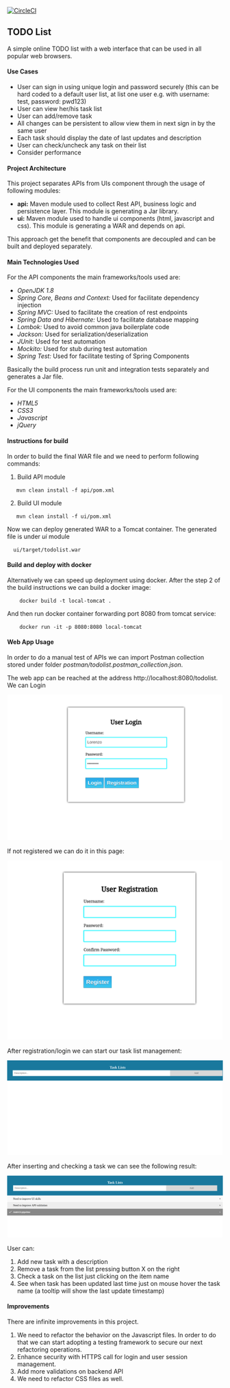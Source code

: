 [![CircleCI](https://circleci.com/gh/lorenzomartino86/todolist.svg?style=svg)](https://circleci.com/gh/lorenzomartino86/todolist)

## TODO List
A simple online TODO list with a web interface that can be used in all popular web browsers.

#### Use Cases
- User can sign in using unique login and password securely (this can be hard coded
  to a default user list, at list one user e.g. with username: test, password: pwd123)
- User can view her/his task list
- User can add/remove task
- All changes can be persistent to allow view them in next sign in by the same user
- Each task should display the date of last updates and description
- User can check/uncheck any task on their list
- Consider performance

#### Project Architecture
This project separates APIs from UIs component through the usage of following modules:
- **api:** Maven module used to collect Rest API, business logic and persistence layer. This module is generating a Jar library.
- **ui:** Maven module used to handle ui components (html, javascript and css). This module is generating a WAR and depends on api.

This approach get the benefit that components are decoupled and can be built and deployed separately.


#### Main Technologies Used

For the API components the main frameworks/tools used are:
- *OpenJDK 1.8* 
- *Spring Core, Beans and Context:* Used for facilitate dependency injection
- *Spring MVC:* Used to facilitate the creation of rest endpoints
- *Spring Data and Hibernate:* Used to facilitate database mapping
- *Lombok:* Used to avoid common java boilerplate code
- *Jackson:* Used for serialization/deserialization
- *JUnit:* Used for test automation
- *Mockito:* Used for stub during test automation
- *Spring Test:* Used for facilitate testing of Spring Components

Basically the build process run unit and integration tests separately and generates a Jar file.

For the UI components the main frameworks/tools used are:
- *HTML5*
- *CSS3*
- *Javascript*
- *jQuery*
 

#### Instructions for build
In order to build the final WAR file and  we need to perform following commands:

1. Build API module
```
   mvn clean install -f api/pom.xml
```

2. Build UI module
```
   mvn clean install -f ui/pom.xml
```

Now we can deploy generated WAR to a Tomcat container. The generated file is under *ui* module
```
  ui/target/todolist.war
```


#### Build and deploy with docker
Alternatively we can speed up deployment using docker. After the step 2 of the build instructions we can build a docker image:

```
    docker build -t local-tomcat .
```

And then run docker container forwarding port 8080 from tomcat service:
```
    docker run -it -p 8080:8080 local-tomcat
```

#### Web App Usage
In order to do a manual test of APIs we can import Postman collection stored under folder *postman/todolist.postman_collection.json*.

The web app can be reached at the address http://localhost:8080/todolist. We can Login 

  ![alt text](img/login.png)
  
If not registered we can do it in this page:

  ![alt text](img/registration.png)
  
After registration/login we can start our task list management:

 ![alt text](img/start_tasklist.png)
 
After inserting and checking a task we can see the following result:

 ![alt text](img/tasklist.png)

User can:
1. Add new task with a description
2. Remove a task from the list pressing button X on the right
3. Check a task on the list just clicking on the item name
4. See when task has been updated last time just on mouse hover the task name (a tooltip will show the last update timestamp)

#### Improvements

There are infinite improvements in this project. 

1. We need to refactor the behavior on the Javascript files. In order to do that we can start adopting a testing framework to secure our next refactoring operations.
2. Enhance security with HTTPS call for login and user session management.
3. Add more validations on backend API
4. We need to refactor CSS files as well.
